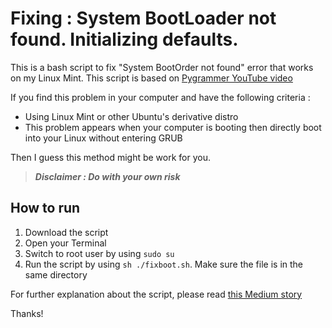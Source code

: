 # Fixing : System BootLoader not found. Initializing defaults.
This is a bash script to fix "System BootOrder not found" error that works on my Linux Mint.
This script is based on [Pygrammer YouTube video](https://www.youtube.com/watch?v=GzObzq0V25A&ab_channel=Pygrammer)

If you find this problem in your computer and have the following criteria :
- Using Linux Mint or other Ubuntu's derivative distro
- This problem appears when your computer is booting then directly boot into your Linux without entering GRUB

Then I guess this method might be work for you.

> *__Disclaimer : Do with your own risk__*

## How to run
1. Download the script
2. Open your Terminal
3. Switch to root user by using `sudo su`
4. Run the script by using `sh ./fixboot.sh`. Make sure the file is in the same directory

For further explanation about the script, please read [this Medium story](https://anggahadna.medium.com/how-to-fix-system-bootloader-not-found-initializing-defaults-b96321f12e8e)

Thanks!
